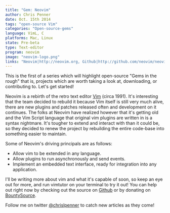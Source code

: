 ```yaml
---
title: "Gem: Neovim"
author: Chris Penner
date: Oct. 15th 2014
tags: "open-source Vim"
categories: "Open-source-gems"
language: VimL, C
platforms: Mac, Linux
state: Pre-beta
type: Text-editor
program: neovim
image: "neovim-logo.png"
links: "Neovim|http://neovim.org, Github|http://github.com/neovim/neovim"
---
```


This is the first of a series which will highlight open-source "Gems in the rough" that is, projects which are worth taking a look at, downloading, or contributing to. Let's get started!

Neovim is a rebirth of the retro text editor [Vim](http://en.wikipedia.org/wiki/Vim_(text_editor)) (circa 1991). It's interesting that the team decided to rebuild it because Vim itself is still very much alive, there are new plugins and patches released often and development on it continues. The folks at Neovim have realized however that it's getting old and the Vim Script language that original vim plugins are written in is a syntax nightmare. It's tougher to extend and interact with than it could be, so they decided to renew the project by rebuilding the entire code-base into something easier to maintain.

Some of Neovim's driving principals are as follows:

* Allow vim to be extended in any language.
* Allow plugins to run asynchronously and send events.
* Implement an embedded text interface, ready for integration into any application.

I'll be writing more about vim and what it's capable of soon, so keep an eye out for more, and run vimtutor on your terminal to try it out! You can help out right now by checking out the source on [Github](http://github.com/neovim/neovim) or by donating on [BountySource](https://www.bountysource.com/teams/neovim/).

Follow me on twitter [\@chrislpenner](http://www.twitter.com/chrislpenner) to catch new articles as they come!
